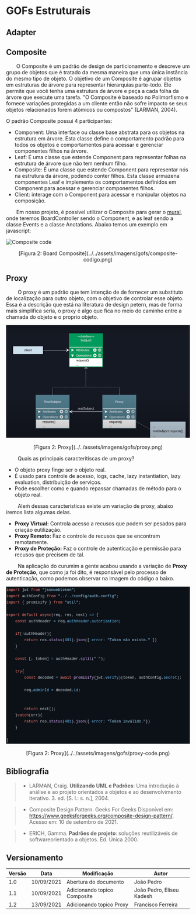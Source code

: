 # GOFs Estruturais

## Adapter


## Composite

&emsp;&emsp;O Composite é um padrão de design de particionamento e descreve um grupo de objetos que é tratado da mesma maneira que uma única instância do mesmo tipo de objeto. O objetivo de um Composite é agrupar objetos em estruturas de árvore para representar hierarquias parte-todo. Ele permite que você tenha uma estrutura de árvore e peça a cada folha da árvore que execute uma tarefa. "O Composite é baseado no Polimorfismo e fornece variações protegidas a um cliente então não sofre impacto se seus objetos relacionados forem atômicos ou compostos" (LARMAN, 2004). 

O padrão Composite possui 4 participantes:

- Component: Uma interface ou classe base abstrata para os objetos na estrutura em árvore. Esta classe define o comportamento padrão para todos os objetos e comportamentos para acessar e gerenciar componentes filhos na árvore.
- Leaf: É uma classe que estende Component para representar folhas na estrutura de árvore que não tem nenhum filho.
- Composite: É uma classe que estende Component para representar nós na estrutura da árvore, podendo conter filhos. Esta classe armazena componentes Leaf e implementa os comportamentos definidos em Component para acessar e gerenciar componentes filhos.
- Client: interage com o Component para acessar e manipular objetos na composição.

&emsp;&emsp;Em nosso projeto, é possível utilizar o Composite para gerar o [mural](../../../base/requisitos/modelagem/lexicos/#lexico-mural), onde teremos BoardController sendo o Component, e as leaf sendo a classe Events e a classe Anotations. Abaixo temos um exemplo em javascript:

![Composite code](../../assets/imagens/gofs/composite-codigo.jpeg)

<center>[Figura 2: Board Composite](../../assets/imagens/gofs/composite-codigo.png)</center>


## Proxy
&emsp;&emsp; O proxy é um padrão que tem intenção de  de fornecer um substituto de localização para outro objeto, com o objetivo de controlar esse objeto. Essa é a descrição que está na literatura de design petern, mas de forma mais simplifica seria, o proxy é algo que fica no meio do caminho entre a chamada do objeto e o proprio objeto.

![Proxy](../../assets/imagens/gofs/proxy.png)

<center>[Figura 2: Proxy](../../assets/imagens/gofs/proxy.png)</center>


&emsp;&emsp; Quais as principais caracteritiscas de um proxy? 

* O objeto proxy finge ser o objeto real.
* É usado para controle de acesso, logs, cache, lazy instantiation, lazy evaluation, distribuição de serviços.
* Pode escolher como e quando repassar chamadas de método para o objeto real.



&emsp;&emsp; Aleḿ dessas caracteristicas existe um variação de proxy, abaixo iremos lista algumas delas.

* **Proxy Virtual:** Controla acesso a recusos que podem ser pesados para criação eutilização.
* **Proxy Remoto:** Faz o controle de recusos que se encontram remotamente.
* **Proxy de Proteção:** Faz o controle de autenticação  e permissão para recusos que precisem de tal.

&emsp;&emsp; Na aplicação do curumim a gente acabou usando a variação de **Proxy de Proteção**, que como ja foi dito, é responsável pelo processo de autenticação, como podemos observar na imagem do código a baixo.

![Proxy](../../assets/imagens/gofs/proxy-code.png)

<center>[Figura 2: Proxy](../../assets/imagens/gofs/proxy-code.png)</center>


## Bibliografia

> - LARMAN, Craig. <b>Utilizando UML e Padrões</b>: Uma introdução à análise e ao projeto orientados a objetos e ao desenvolvimento iterativo. 3. ed. [S. l.: s. n.], 2004.

> - Composite Design Pattern. Geeks For Geeks Disponível em: <https://www.geeksforgeeks.org/composite-design-pattern/>. Acesso em: 10 de setembro de 2021.

> - ERICH, Gamma. <b>Padrões de projeto</b>:  soluções reutilizáveis de softwareorientado a objetos. Ed. Única 2000.






## Versionamento
| Versão | Data | Modificação | Autor |
|--|--|--|--|
|1.0|10/09/2021| Abertura do documento | João Pedro |
|1.1|10/09/2021| Adicionando topico Composite | João Pedro, Eliseu Kadesh |
|1.2|13/09/2021| Adicionando topico Proxy|Francisco Ferreira|
